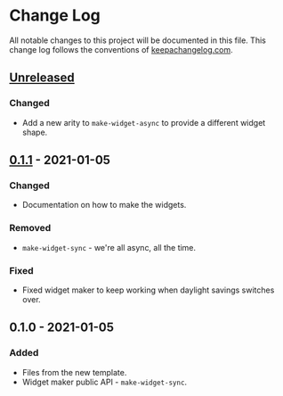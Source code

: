 # Change Log
All notable changes to this project will be documented in this file. This change log follows the conventions of [keepachangelog.com](http://keepachangelog.com/).

## [Unreleased]
### Changed
- Add a new arity to `make-widget-async` to provide a different widget shape.

## [0.1.1] - 2021-01-05
### Changed
- Documentation on how to make the widgets.

### Removed
- `make-widget-sync` - we're all async, all the time.

### Fixed
- Fixed widget maker to keep working when daylight savings switches over.

## 0.1.0 - 2021-01-05
### Added
- Files from the new template.
- Widget maker public API - `make-widget-sync`.

[Unreleased]: https://github.com/your-name/aoc-2019/compare/0.1.1...HEAD
[0.1.1]: https://github.com/your-name/aoc-2019/compare/0.1.0...0.1.1
